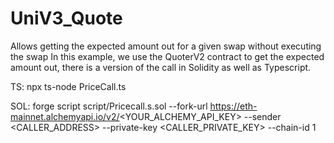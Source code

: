 # UniV3_Quote
Allows getting the expected amount out for a given swap without executing the swap
In this example, we use the QuoterV2 contract to get the expected amount out, there is a version of the call in Solidity as well as Typescript.

TS: 
npx ts-node PriceCall.ts

SOL: 
forge script script/Pricecall.s.sol --fork-url https://eth-mainnet.alchemyapi.io/v2/<YOUR_ALCHEMY_API_KEY> --sender <CALLER_ADDRESS> --private-key <CALLER_PRIVATE_KEY> --chain-id 1 